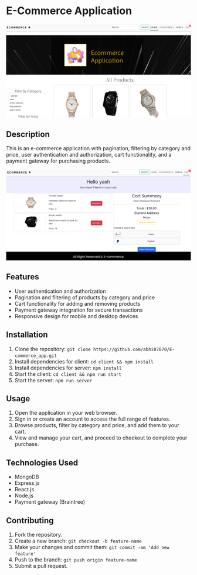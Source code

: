 # E-Commerce Application

![Home Page](/Images/e-commerce-landingpage.png)

## Description

This is an e-commerce application with pagination, filtering by category and price, user authentication and authorization, cart functionality, and a payment gateway for purchasing products.

![Cart Page](/Images/cart-page.png)

## Features

- User authentication and authorization
- Pagination and filtering of products by category and price
- Cart functionality for adding and removing products
- Payment gateway integration for secure transactions
- Responsive design for mobile and desktop devices

## Installation

1. Clone the repository: `git clone https://github.com/abhi07070/E-commerce_app.git`
2. Install dependencies for client: `cd client && npm install`
3. Install dependencies for server: `npm install`
4. Start the client: `cd client && npm run start`
5. Start the server: `npm run server`

## Usage

1. Open the application in your web browser.
2. Sign in or create an account to access the full range of features.
3. Browse products, filter by category and price, and add them to your cart.
4. View and manage your cart, and proceed to checkout to complete your purchase.

## Technologies Used

- MongoDB
- Express.js
- React.js
- Node.js
- Payment gateway (Braintree)

## Contributing

1. Fork the repository.
2. Create a new branch: `git checkout -b feature-name`
3. Make your changes and commit them: `git commit -am 'Add new feature'`
4. Push to the branch: `git push origin feature-name`
5. Submit a pull request.
